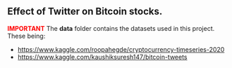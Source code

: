 ## Effect of Twitter on Bitcoin stocks.

**<span style="color:red">IMPORTANT</span>**
The **data** folder contains the datasets used in this project. These being:

- <https://www.kaggle.com/roopahegde/cryptocurrency-timeseries-2020>
- <https://www.kaggle.com/kaushiksuresh147/bitcoin-tweets>
